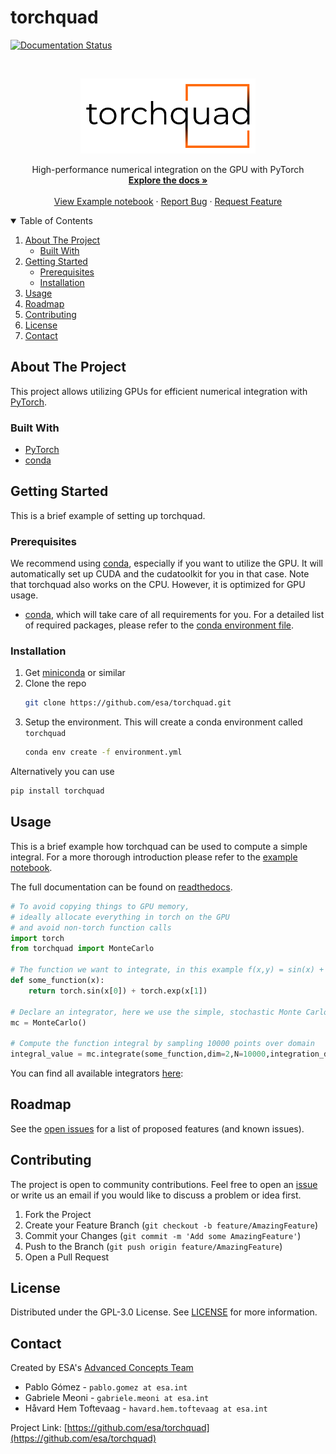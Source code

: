 # torchquad
<!--
*** Based on https://github.com/othneildrew/Best-README-Template
-->

[![Documentation Status](https://readthedocs.org/projects/torchquad/badge/?version=latest)](https://torchquad.readthedocs.io/en/latest/?badge=latest)



<!-- PROJECT LOGO -->
<br />
<p align="center">
  <a href="https://github.com/esa/torchquad">
    <img src="logos/torchquad_white_background_PNG.png" alt="Logo" width="280" height="120">
  </a>
  <p align="center">
    High-performance numerical integration on the GPU with PyTorch
    <br />
    <a href="https://torchquad.readthedocs.io"><strong>Explore the docs »</strong></a>
    <br />
    <br />
    <a href="https://github.com/esa/torchquad/blob/master/notebooks/Torchquad%20-%20Example%20notebook.ipynb">View Example notebook</a>
    ·
    <a href="https://github.com/esa/torchquad/issues">Report Bug</a>
    ·
    <a href="https://github.com/esa/torchquad/issues">Request Feature</a>
  </p>
</p>



<!-- TABLE OF CONTENTS -->
<details open="open">
  <summary>Table of Contents</summary>
  <ol>
    <li>
      <a href="#about-the-project">About The Project</a>
      <ul>
        <li><a href="#built-with">Built With</a></li>
      </ul>
    </li>
    <li>
      <a href="#getting-started">Getting Started</a>
      <ul>
        <li><a href="#prerequisites">Prerequisites</a></li>
        <li><a href="#installation">Installation</a></li>
      </ul>
    </li>
    <li><a href="#usage">Usage</a></li>
    <li><a href="#roadmap">Roadmap</a></li>
    <li><a href="#contributing">Contributing</a></li>
    <li><a href="#license">License</a></li>
    <li><a href="#contact">Contact</a></li>
  </ol>
</details>



<!-- ABOUT THE PROJECT -->
## About The Project

This project allows utilizing GPUs for efficient numerical integration with [PyTorch](https://pytorch.org/). 

### Built With

* [PyTorch](https://pytorch.org/)
* [conda](https://docs.conda.io/en/latest/)


<!-- GETTING STARTED -->
## Getting Started

This is a brief example of setting up torchquad.

### Prerequisites

We recommend using [conda](https://docs.conda.io/en/latest/), especially if you want to utilize the GPU. It will automatically set up CUDA and the cudatoolkit for you in that case.
Note that torchquad also works on the CPU. However, it is optimized for GPU usage.

* [conda](https://docs.conda.io/en/latest/), which will take care of all requirements for you. For a detailed list of required packages, please refer to the [conda environment file](https://github.com/esa/torchquad/blob/main/environment.yml).

### Installation

1. Get [miniconda](https://docs.conda.io/en/latest/miniconda.html) or similar
2. Clone the repo
   ```sh
   git clone https://github.com/esa/torchquad.git
   ```
3. Setup the environment. This will create a conda environment called `torchquad`
   ```sh
   conda env create -f environment.yml
   ```

Alternatively you can use
   ```sh
   pip install torchquad
   ```

<!-- USAGE EXAMPLES -->
## Usage

This is a brief example how torchquad can be used to compute a simple integral. For a more thorough introduction please refer to the [example notebook](https://github.com/esa/torchquad/blob/main/notebooks/Example_notebook.ipynb).

The full documentation  can be found on  [readthedocs](https://torchquad.readthedocs.io/en/latest/).

```python
# To avoid copying things to GPU memory, 
# ideally allocate everything in torch on the GPU
# and avoid non-torch function calls
import torch 
from torchquad import MonteCarlo

# The function we want to integrate, in this example f(x,y) = sin(x) + e^y
def some_function(x):
    return torch.sin(x[0]) + torch.exp(x[1])

# Declare an integrator, here we use the simple, stochastic Monte Carlo integration method
mc = MonteCarlo()

# Compute the function integral by sampling 10000 points over domain 
integral_value = mc.integrate(some_function,dim=2,N=10000,integration_domain = [[0,1],[-1,1]])
```

You can find all available integrators [here](https://torchquad.readthedocs.io/en/latest/):

<!-- ROADMAP -->
## Roadmap

See the [open issues](https://github.com/esa/torchquad/issues) for a list of proposed features (and known issues).


<!-- CONTRIBUTING -->
## Contributing

The project is open to community contributions. Feel free to open an [issue](https://github.com/esa/torchquad/issues) or write us an email if you would like to discuss a problem or idea first.

1. Fork the Project
2. Create your Feature Branch (`git checkout -b feature/AmazingFeature`)
3. Commit your Changes (`git commit -m 'Add some AmazingFeature'`)
4. Push to the Branch (`git push origin feature/AmazingFeature`)
5. Open a Pull Request



<!-- LICENSE -->
## License

Distributed under the GPL-3.0 License. See [LICENSE](https://github.com/esa/torchquad/blob/main/LICENSE) for more information.



<!-- CONTACT -->
## Contact 

Created by ESA's [Advanced Concepts Team](https://www.esa.int/gsp/ACT/index.html)

- Pablo Gómez - `pablo.gomez at esa.int`
- Gabriele Meoni - `gabriele.meoni at esa.int`
- Håvard Hem Toftevaag - `havard.hem.toftevaag at esa.int`

Project Link: [https://github.com/esa/torchquad](https://github.com/esa/torchquad)



<!-- ACKNOWLEDGEMENTS 
This README was based on https://github.com/othneildrew/Best-README-Template
-->